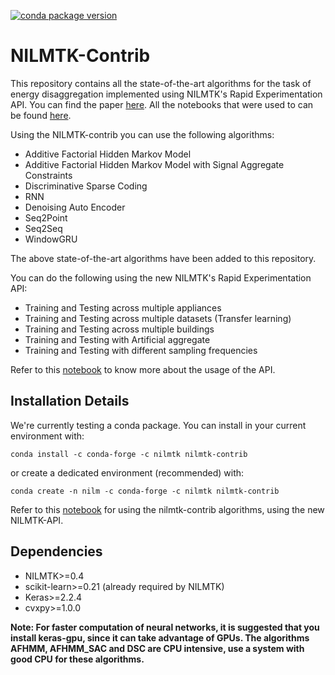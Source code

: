 [![conda package version](https://anaconda.org/nilmtk/nilmtk-contrib/badges/version.svg)](https://anaconda.org/nilmtk/nilmtk-contrib)

# NILMTK-Contrib

This repository contains all the state-of-the-art algorithms for the task of energy disaggregation implemented using NILMTK's Rapid Experimentation API. You can find the paper [here](https://doi.org/10.1145/3360322.3360844). All the notebooks that were used to can be found [here](https://github.com/nilmtk/buildsys2019-paper-notebooks).

Using the NILMTK-contrib you can use the following algorithms:
 - Additive Factorial Hidden Markov Model
 - Additive Factorial Hidden Markov Model with Signal Aggregate Constraints
 - Discriminative Sparse Coding
 - RNN
 - Denoising Auto Encoder
 - Seq2Point
 - Seq2Seq
 - WindowGRU

The above state-of-the-art algorithms have been added to this repository. 

You can do the following using the new NILMTK's Rapid Experimentation API:
 - Training and Testing across multiple appliances
 - Training and Testing across multiple datasets (Transfer learning)
 - Training and Testing across multiple buildings
 - Training and Testing with Artificial aggregate
 - Training and Testing with different sampling frequencies
 
Refer to this [notebook](https://github.com/nilmtk/nilmtk-contrib/blob/master/sample_notebooks/NILMTK%20API%20Tutorial.ipynb) to know more about the usage of the API.

## Installation Details

We're currently testing a conda package. You can install in your current environment with:

```
conda install -c conda-forge -c nilmtk nilmtk-contrib
```

or create a dedicated environment (recommended) with:

```
conda create -n nilm -c conda-forge -c nilmtk nilmtk-contrib
```

Refer to this [notebook](https://github.com/nilmtk/nilmtk-contrib/tree/master/sample_notebooks) for using the nilmtk-contrib algorithms, using the new NILMTK-API.

## Dependencies

- NILMTK>=0.4
- scikit-learn>=0.21 (already required by NILMTK)
- Keras>=2.2.4 
- cvxpy>=1.0.0

**Note: For faster computation of neural networks, it is suggested that you install keras-gpu, since it can take advantage of GPUs. The algorithms AFHMM, AFHMM_SAC and DSC are CPU intensive, use a system with good CPU for these algorithms.**


